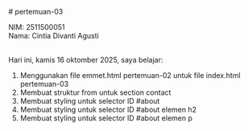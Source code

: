 # pertemuan-03

NIM: 2511500051<br>
Nama: Cintia Divanti Agusti<br><br>

Hari ini, kamis 16 oktomber 2025, saya belajar:<ol>
<li>Menggunakan file emmet.html pertemuan-02 untuk file index.html pertemuan-03</li>
<li>Membuat struktur from untuk section contact</li>
<li>Membuat styling untuk selector ID #about</li>
<li>Membuat styling untuk selector ID #about elemen h2</li>
<li>Membuat styling untuk selector ID #about elemen p</li>
<ol>